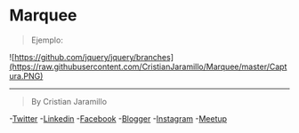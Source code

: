 Marquee
=======
>Ejemplo:

![https://github.com/jquery/jquery/branches](https://raw.githubusercontent.com/CristianJaramillo/Marquee/master/Captura.PNG)

---
>By Cristian Jaramillo 

-[Twitter](https://twitter.com/CristianOmarJar)
-[Linkedin](https://www.linkedin.com/in/cristianomarjar)
-[Facebook](https://www.facebook.com/cristianomarjar)
-[Blogger](http://cristianomarjaramillo.blogspot.mx/)
-[Instagram](http://instagram.com/cristianomarjar)
-[Meetup](http://www.meetup.com/members/134442142/)
